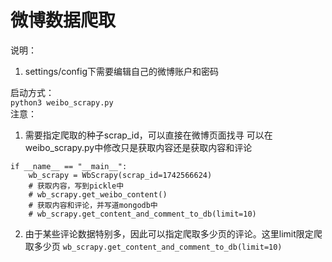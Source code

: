 # 微博数据爬取

说明：
1. settings/config下需要编辑自己的微博账户和密码

启动方式：   
`python3 weibo_scrapy.py`   
注意：
1. 需要指定爬取的种子scrap_id，可以直接在微博页面找寻
可以在weibo_scrapy.py中修改只是获取内容还是获取内容和评论
```
if __name__ == "__main__":
    wb_scrapy = WbScrapy(scrap_id=1742566624)
	# 获取内容，写到pickle中
    # wb_scrapy.get_weibo_content()
    # 获取内容和评论，并写道mongodb中
    # wb_scrapy.get_content_and_comment_to_db(limit=10)
```
2. 由于某些评论数据特别多，因此可以指定爬取多少页的评论。这里limit限定爬取多少页
`wb_scrapy.get_content_and_comment_to_db(limit=10)`
